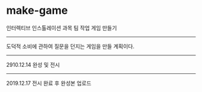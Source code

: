 # make-game

인터렉티브 인스톨레이션 과목 팀 작업 게임 만들기

***

도덕적 소비에 관하여 질문을 던지는 게임을 만들 계획이다.

***

2910.12.14 완성 및 전시
***
2019.12.17 전시 완료 후 완성본 업로드
